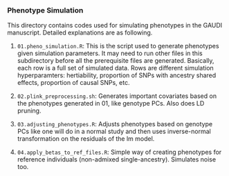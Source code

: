 ### Phenotype Simulation

This directory contains codes used for simulating phenotypes in the GAUDI manuscript. Detailed explanations are as following.

1. `01.pheno_simulation.R`: This is the script used to generate phenotypes given simulation parameters. It may need to run other files in this subdirectory before all the prerequisite files are generated. 
Basically, each row is a full set of simulated data. 
Rows are different simulation hyperparamters: hertiability, proportion of SNPs with ancestry shared effects, proportion of causal  SNPs, etc. 

2. `02.plink_preprocessing.sh`: Generates important covariates based on the phenotypes generated in 01, like genotype PCs. Also does LD pruning.

3. `03.adjusting_phenotypes.R`: Adjusts phenotypes based on genotype PCs like one will do in a normal study and then uses inverse-normal transformation on the residuals of the lm model.

4. `04.apply_betas_to_ref_files.R`: Simple way of creating phenotypes for reference individuals (non-admixed single-ancestry). Simulates noise too. 

